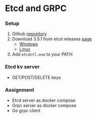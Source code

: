 
# Etcd and GRPC

### Setup

1. Github [repository](https://github.com/etcd-io/etcd)
2. Download 3.5.1 from etcd releases [page](https://github.com/etcd-io/etcd/releases)
    * [Windows](https://github.com/etcd-io/etcd/releases/download/v3.5.1/etcd-v3.5.1-windows-amd64.zip)
    * [Linux](https://github.com/etcd-io/etcd/releases/download/v3.5.1/etcd-v3.5.1-linux-amd64.tar.gz)
3. Add `etcdctl.exe` to your PATH


### Etcd kv server

* GET/POST/DELETE keys

### Assignment
* Etcd server as docker compose 
* Grpc server as docker compose
* Go grpc client
